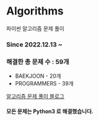 # Algorithms
파이썬 알고리즘 문제 풀이
### Since 2022.12.13 ~
### 해결한 총 문제 수 : 59개
- BAEKJOON - 20개
- PROGRAMMERS - 39개

[알고리즘 문제 풀이 블로그](https://monzheld.tistory.com/category/%E2%8C%A8%EF%B8%8F%20Algorithms)
#### 모든 문제는 Python3 로 해결했습니다.
